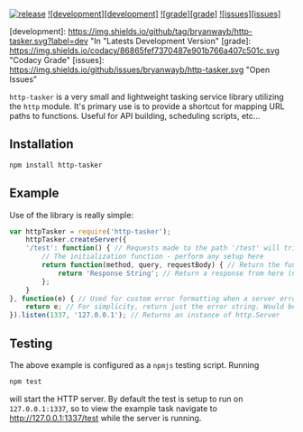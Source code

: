 [![release][release]](https://github.com/bryanwayb/http-tasker/releases) [![development][development]](https://github.com/bryanwayb/http-tasker/tags) [![grade][grade]](https://www.codacy.com/app/bryanwayb/http-tasker) [![issues][issues]](https://github.com/bryanwayb/http-tasker/issues)

[release]:	https://img.shields.io/github/release/bryanwayb/http-tasker.svg		"Latest Release Version"
[development]:	https://img.shields.io/github/tag/bryanwayb/http-tasker.svg?label=dev	"In "Latests Development Version"
[grade]:	https://img.shields.io/codacy/86865fef7370487e901b766a407c501c.svg	"Codacy Grade"
[issues]:	https://img.shields.io/github/issues/bryanwayb/http-tasker.svg		"Open Issues"

`http-tasker` is a very small and lightweight tasking service library utilizing the `http` module. It's primary use is to provide a shortcut for mapping URL paths to functions. Useful for API building, scheduling scripts, etc...

Installation
--

```bash
npm install http-tasker
```

Example
--
Use of the library is really simple:

```javascript
var httpTasker = require('http-tasker');
	httpTasker.createServer({
	'/test': function() { // Requests made to the path '/test' will trigger this
		// The initialization function - perform any setup here
		return function(method, query, requestBody) { // Return the function that does the processing
			return 'Response String'; // Return a response from here (not required)
		};
	}
}, function(e) { // Used for custom error formatting when a server error occurs
	return e; // For simplicity, return just the error string. Would be good to change this in use (or omit completely).
}).listen(1337, '127.0.0.1'); // Returns an instance of http.Server
```

Testing
--
The above example is configured as a `npmjs` testing script. Running

```bash
npm test
```

will start the HTTP server. By default the test is setup to run on `127.0.0.1:1337`, so to view the example task navigate to http://127.0.0.1:1337/test while the server is running.
